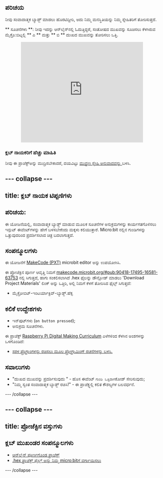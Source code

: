 ## ಪರಿಚಯ

ನೀವು ಸಂವಾದಾತ್ಮಕ ಬ್ಯಾಡ್ಜ್ ಮಾಡಲು ಹೊರಟಿದ್ದೀರಿ, ಅದು ನಿಮ್ಮ ಮನಸ್ಥಿತಿಯನ್ನು ನಿಮ್ಮ ಸ್ನೇಹಿತರಿಗೆ ತೋರಿಸುತ್ತದೆ.

** ಸೂಚನೆಗಳು **: ನೀವು ಇದನ್ನು ಆನ್‌ಲೈನ್‌ನಲ್ಲಿ ಓದುತ್ತಿದ್ದರೆ, ಸಂತೋಷದ ಮುಖವನ್ನು ಸೂಚಿಸಲು ಕೆಳಗಿರುವ ಮೈಕ್ರೊ:ಬಿಟ್ನಲ್ಲಿ ** ಎ ** ಮತ್ತು ** ಬಿ ** ದುಃಖದ ಮುಖವನ್ನು ತೋರಿಸಲು ಒತ್ತಿ.

<div class="trinket" style="width:400px;margin: 0 auto;">
<div style="position:relative;height:0;padding-bottom:81.97%;overflow:hidden;"><iframe style="position:absolute;top:0;left:0;width:100%;height:100%;" src="https://makecode.microbit.org/---run?id=_M6yLfbemfPUv" allowfullscreen="allowfullscreen" sandbox="allow-popups allow-scripts allow-same-origin" frameborder="0"></iframe></div>
</div>

### ಕ್ಲಬ್ ನಾಯಕರಿಗೆ ಹೆಚ್ಚು ಮಾಹಿತಿ

ನೀವು ಈ ಪ್ರಾಜೆಕ್ಟ್ಅನ್ನು ಮುದ್ರಿಸಬೇಕಾದರೆ, ದಯವಿಟ್ಟು [ಮುದ್ರಣ ಸ್ನೇಹಿ ಅನುವಾದವನ್ನು ](https://projects.raspberrypi.org/en/projects/interactive-badge/print)ಬಳಸಿ.

## \--- collapse \---

## title: ಕ್ಲಬ್ ನಾಯಕ ಟಿಪ್ಪಣಿಗಳು

## ಪರಿಚಯ:

ಈ ಯೋಜನೆಯಲ್ಲಿ, ಸಂವಾದಾತ್ಮಕ ಬ್ಯಾಡ್ಜ್ ಮಾಡುವ ಮೂಲಕ ಸೂಚನೆಗಳ ಅನುಕ್ರಮಗಳನ್ನು ಕಾರ್ಯಗತಗೊಳಿಸಲು ಇನ್ಪುಟ್ ಈವೆಂಟ್‌ಗಳನ್ನು ಹೇಗೆ ಬಳಸಬೇಕೆಂದು ಮಕ್ಕಳು ಕಲಿಯುತ್ತಾರೆ. Micro:bit ನಲ್ಲಿನ ಗುಂಡಿಗಳನ್ನು ಒತ್ತುವುದರಿಂದ ಪ್ರದರ್ಶಿಸಲಾದ ಚಿತ್ರ ಬದಲಾಗುತ್ತದೆ.

## ಸಂಪನ್ಮೂಲಗಳು

ಈ ಯೋಜನೆಗೆ [MakeCode (PXT)](http://jumpto.cc/pxt-new) microbit editor ಅನ್ನು ಉಪಯೋಗಿಸಿ.

ಈ ಪ್ರೋಜೆಕ್ಟಿನ ಪೂರ್ಣ ಆವೃತ್ತಿ ನಿಮಗೆ [makecode.microbit.org/#pub:90418-17495-16581-63753](https://makecode.microbit.org/#pub:90418-17495-16581-63753) ನಲ್ಲಿ ಸಿಗುತ್ತದೆ, ಹಾಗು ಸಂಕಲಿಸಲಾಗಿದೆ .hex ಫೈಲನ್ನು ಡೌನ್ಲೋಡ್ ಮಾಡಲು 'Download Project Materials' ಲಿಂಕ್ ಅನ್ನು ಒತ್ತಿರಿ, ಅಲ್ಲಿ ನಿಮಗೆ ಕೆಳಗೆ ತೋರಿಸಿದ ಫೈಲ್ಸ್ ಸಿಗುತ್ತದೆ:

* ಮೈಕ್ರೋಬಿಟ್-ಇಂಟರ್ಯಾಕ್ಟಿವ್-ಬ್ಯಾಡ್ಜ್.ಹೆಕ್ಸ

## ಕಲಿಕೆ ಉದ್ದೇಶಗಳು

* ಇನ್‌ಪುಟ್‌ಗಳು (`on button pressed`);
* ಅನುಕ್ರಮ ಸೂಚನೆಗಳು.

ಈ ಪ್ರಾಜೆಕ್ಟ್ [Raspberry Pi Digital Making Curriculum](http://rpf.io/curriculum) ಎಳೆಗಳಿಂದ ಕೆಳಗಿನ ಅಂಶಗಳನ್ನು ಒಳಗೊಂಡಿದೆ:

* [ಸರಳ ಪ್ರೊಗ್ರಾಂಗಳನ್ನು ರಚಿಸಲು ಮೂಲ ಪ್ರೋಗ್ರಾಮಿಂಗ್ ರಚನೆಗಳನ್ನು ಬಳಸಿ.](https://www.raspberrypi.org/curriculum/programming/creator)

## ಸವಾಲುಗಳು

* "ದುಃಖದ ಮುಖವನ್ನು ಪ್ರದರ್ಶಿಸುವುದು " - ಹೊಸ ಈವೆಂಟ್ ` ಗುಂಡಿ ಒತ್ತಿದಾಗ `ಕೋಡ್ ಸೇರಿಸುವುದು;
* "ನಿಮ್ಮ ಸ್ವಂತ ಸಂವಾದಾತ್ಮಕ ಬ್ಯಾಡ್ಜ್ ರಚಿಸಿ!" - ಈ ಪ್ರಾಜೆಕ್ಟ್ನಲ್ಲಿ ಕಲಿತ ಕೌಶಲ್ಯಗಳ ಬಲವರ್ಧನೆ.

\--- /collapse \---

## \--- collapse \---

## title: ಪ್ರೋಜೆಕ್ಟಿನ ವಸ್ತುಗಳು

## ಕ್ಲಬ್ ಮುಖಂಡರ ಸಂಪನ್ಮೂಲಗಳು

* [ಆನ್‌ಲೈನ್ ಪೂರ್ಣಗೊಂಡ ಪ್ರಾಜೆಕ್ಟ್](https://makecode.microbit.org/#pub:90418-17495-16581-63753)
* [.hex ಪ್ರಾಜೆಕ್ಟ್ ಫೈಲ್ಲ್ ಅನ್ನು ನಿಮ್ಮ micro:bit‌ಗೆ ವರ್ಗಾಯಿಸಲು](resources/microbit-Interactive-Badge.hex)

\--- /collapse \---